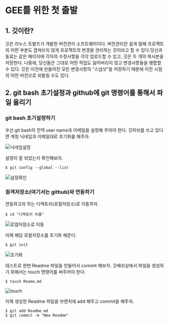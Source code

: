# GEE를 위한 첫 출발

## 1. 깃이란?
깃은 리누스 토발즈가 개발한 버전관리 소프트웨어이다. 버전관리란 쉽게 말해 프로젝트의 어떤 부분도 겹쳐쓰지 않게 프로젝트의 변경을 관리하는 것이라고 할 수 있다.당신과 동료는 같은 페이지에 각자의 수정사항을 각각 업로드할 수 있고, 깃은 두 개의 복사본을 저장한다. 나중에, 당신들은 그대로 어떤 작업도 잃어버리지 않고 변경사항들을 병합할 수 있다. 깃은 이전에 만들어진 모든 변경사항의 “스냅샷”을 저장하기 때문에 이전 시점의 어떤 버전으로 되돌릴 수도 있다.

## 2. git bash 초기설정과 github에 git 명령어를 통해서 파일 올리기
### git bash 초기설정하기
우선 git bash의 전역 user name과 이메일을 설정해 주어야 한다. 깃허브를 쓰고 있다면 계정 닉네임과 이메일대로 초기화를 해주자.

![닉네임설정](https://github.com/J-hoplin1/J-hoplin1.github.io/blob/master/img/git2/1.PNG?raw=true)

설정이 잘 되었는지 확인해보자.

```
$ git config --global --list
```

![설정확인](https://github.com/J-hoplin1/J-hoplin1.github.io/blob/master/img/git2/2.PNG?raw=true)

### 원격저장소(여기서는 github)와 연동하기
연동하고자 하는 디렉토리(로컬저장소)로 이동하자.

```
$ cd "디렉토리 이름"
```
![로컬저장소로 이동](https://github.com/J-hoplin1/J-hoplin1.github.io/blob/master/img/git2/4.PNG?raw=true)

이제 해당 로컬저장소를 초기화 해준다.
```
$ git init
```
![초기화](https://github.com/J-hoplin1/J-hoplin1.github.io/blob/master/img/git2/5.PNG?raw=true)

테스트로 한번 Readme 파일을 만들어서 commit 해보자. 깃배쉬상에서 파일을 생성하기 위해서는 touch 명령어를 써주어야 한다.

```
$ touch Reame.md
```
![touch](https://github.com/J-hoplin1/J-hoplin1.github.io/blob/master/img/git2/6.PNG?raw=true)

이제 생성한 Readme 파일을 브랜치에 add 해주고 commit을 해주자.

```
$ git add Readme.md
$ git commit -m "New Readme"
```
